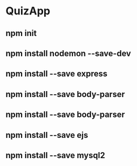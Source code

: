 # QuizApp

## npm init

## npm install nodemon --save-dev

## npm install --save express

## npm install --save body-parser

## npm install --save body-parser

## npm install --save ejs

## npm install --save mysql2
